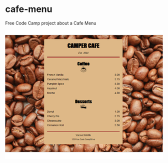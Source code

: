 # cafe-menu
Free Code Camp project about a Cafe Menu


![alt text](https://raw.githubusercontent.com/MateusDiias/cafe-menu/master/Free%20Code%20Camp/cafe-menu/cafe-print.png)

